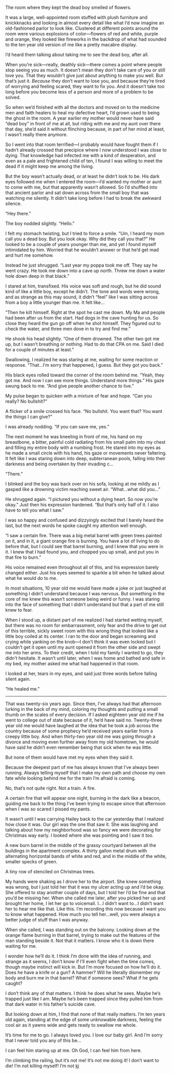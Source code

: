 
The room where they kept the dead boy smelled of flowers.

It was a large, well-appointed room stuffed with plush furniture and knickknacks and looking in almost every detail like what I’d now imagine an old-fashioned parlor to look like.  Clustered at different points around the room were various explosions of color—flowers of red and white, purple and orange, they looked like fireworks in the backdrop of what had sounded to the ten year old version of me like a pretty macabre display.  

I’d heard them talking about taking me to see the dead boy, after all.

When you’re sick—really, deathly sick—there comes a point where people stop seeing you as much.  It doesn’t mean they don’t take care of you or still love you.  That they wouldn’t give just about anything to make you well.  But that’s just it.  *Because* they don’t want to lose you, and because they’re tired of worrying and feeling scared, they want to fix you.  And it doesn’t take too long before you become less of a person and more of a problem to be solved.

So when we’d finished with all the doctors and moved on to the medicine men and faith healers to heal my defective heart, I’d grown used to being the ghost in the room.  A year earlier my mother would never have said “dead boy” in front of me at all, but riding with me and my aunt over there that day, she’d said it without flinching because, in part of her mind at least, I wasn’t really there anymore.

So I went into that room terrified—I probably would have fought them if I hadn’t already crossed that precipice where I now understood I was close to dying.  That knowledge had infected me with a kind of desperation, and even as a pale and frightened child of ten, I found I was willing to meet the dead if it might keep me among the living.

But the boy wasn’t actually dead, or at least he didn’t look to be.  His dark eyes followed me when I entered the room—I’d wanted my mother or aunt to come with me, but that apparently wasn’t allowed.  So I’d shuffled into that ancient parlor and sat down across from the small boy that was watching me silently.  It didn’t take long before I had to break the awkward silence.

“Hey there.”

The boy nodded slightly.  “Hello.”

I felt my stomach twisting, but I tried to force a smile.  “Um, I heard my mom call you a dead boy.  But you look okay.  Why did they call you that?”  He looked to be a couple of years younger than me, and yet I found myself intimidated by him.  Worried that he wouldn’t answer or that he’d get mad and hurt me somehow.

Instead he just shrugged.  “Last year my poppa took me off.  They say he went crazy.  He took me down into a cave up north.  Threw me down a water hole down deep in that black.”

I stared at him, transfixed.  His voice was soft and rough, but he did sound kind of like a little boy, except he didn’t.  The tone and words were wrong, and as strange as this may sound, it didn’t “feel” like I was sitting across from a boy a little younger than me.  It felt like…

“Then he kilt himself.  Right at the spot he cast me down.  My Ma and people had been after us from the start.  Had dogs in the cave hunting for us.  So close they heard the gun go off when he shot himself.  They figured out to check the water, and three men dove in to try and find me.”

He shook his head slightly.  “One of them drowned.  The other two got me up, but I wasn’t breathing or nothing.  Had to do that CPA on me.  Said I died for a couple of minutes at least.”

Swallowing, I realized he was staring at me, waiting for some reaction or response.  “That…I’m sorry that happened, I guess.  But they got you back.”

His black eyes rolled toward the corner of the room behind me.  “Yeah, they got me.  And now I can see more things.  Understand more things.”  His gaze swung back to me.  “And give people another chance to live.”

My pulse began to quicken with a mixture of fear and hope.  “Can you really?  No bullshit?”

A flicker of a smile crossed his face.  “No bullshit.  You want that?  You want the things I can give?”

I was already nodding.  “If you can save me, yes.”

The next moment he was kneeling in front of me, his hand on my breastbone, a bitter, painful cold radiating from his small palm into my chest and filling my entire body with a numbing frost.  He stared into my eyes as he made a small circle with his hand, his gaze or movements never faltering.  It felt like I was staring down into deep, subterranean pools, falling into their darkness and being overtaken by their invading c…

“There.”

I blinked and the boy was back over on his sofa, looking at me mildly as I gasped like a drowning victim reaching sweet air.  “What…what did you…”

He shrugged again.  “I pictured you without a dying heart.  So now you’re okay.”  Just then his expression hardened.  “But that’s only half of it.  I also have to tell you what I saw.”

I was so happy and confused and dizzyingly excited that I barely heard the last, but the next words he spoke caught my attention well enough.

“I saw a certain fire.  There was a big metal barrel with green trees painted on it, and in it, a giant orange fire is burning.  You have a lot of living to do before that, but I could see that barrel burning, and I knew that you were in it.  I knew that I had found you, and chopped you up small, and put you in that fire to burn.”

His voice remained even throughout all of this, and his expression barely changed either.  Just his eyes seemed to sparkle a bit when he talked about what he would do to me.

In most situations, 10 year old me would have made a joke or just laughed at something I didn’t understand because I was nervous.  But something in the core of me knew this wasn’t someone being weird or funny.  I was staring into the face of something that I didn’t understand but that a part of me still knew to fear.

When I stood up, a distant part of me realized I had started wetting myself, but there was no room for embarrassment, only fear and the drive to get out of this terrible, sickly sweet room with this wrong thing that looked like a little boy coiled at its center.  I ran to the door and began screaming and crying while yanking on the knob—I don’t think it was even locked but I couldn’t get it open until my aunt opened it from the other side and swept me into her arms.  To their credit, when I told my family I wanted to go, they didn’t hesitate.  It wasn’t until later, when I was home and bathed and safe in my bed, my mother asked me what had happened in that room.

I looked at her, tears in my eyes, and said just three words before falling silent again.

“He healed me.”

**** 

That was twenty-six years ago.  Since then, I’ve always had that afternoon lurking in the back of my mind, coloring my thoughts and putting a small thumb on the scales of every decision.  If I asked eighteen year old me if he went to college out of state because of it, he’d have said no.  Twenty-three year old me would have laughed at the idea that he took a job across the country because of some prophecy he’d received years earlier from a creepy little boy.  And when thirty-two year old me was going through a divorce and moving even further away from my old hometown, he would have said he didn’t even remember being that sick when he was little.

But none of them would have met my eyes when they said it.

Because the deepest part of me has always known that I’ve always been running.  Always telling myself that I make my own path and choose my own fate while looking behind me for the train I’m afraid is coming.  

No, that’s not quite right.  Not a train.  A fire.

A certain fire that will appear one night, burning in the dark like a beacon, guiding me back to the thing I’ve been trying to escape since that afternoon when I was so scared I pissed my pants.

It wasn’t until I was carrying Hailey back to the car yesterday that I realized how close it was.  Our girl was the one that saw it.  She was laughing and talking about how my neighborhood was so fancy we were decorating for Christmas way early.  I looked where she was pointing and I saw it too.

A new burn barrel in the middle of the grassy courtyard between all the buildings in the apartment complex.  A thirty gallon metal drum with alternating horizontal bands of white and red, and in the middle of the white, smaller specks of green.

A tiny row of stenciled on Christmas trees.

My hands were shaking as I drove her to the airport.  She knew something was wrong, but I just told her that it was my ulcer acting up and I’d be okay.  She offered to stay another couple of days, but I told her I’d be fine and that you’d be missing her.  When she called me later, after you picked her up and brought her home, I let her go to voicemail.  I…I didn’t want to…I didn’t want her to hear me like that.  Like this.  I’m recording this now because I want you to know what happened.  How much you tell her…well, you were always a better judge of stuff than I was anyway.

When she called, I was standing out on the balcony.  Looking down at the orange flame burning in that barrel, trying to make out the features of the man standing beside it.  Not that it matters.  I know who it is down there waiting for me.

I wonder how he’ll do it.  I think I’m done with the idea of running, and strange as it seems, I don’t know if I’ll even fight when the time comes, though maybe instinct will kick in.  But I’m more focused on how he’ll do it.  Does he have a knife or a gun?  A hammer?  Will he literally dismember my body and burn me in that barrel?  What if someone sees?  What if he gets caught?

I don’t think any of that matters.  I think he does what he sees.  Maybe he’s trapped just like I am.  Maybe he’s been trapped since they pulled him from that dark water in his father’s suicide cave.

But looking down at him, I find that none of that really matters.  I’m ten years old again, standing at the edge of some unknowable darkness, feeling the cool air as it yawns wide and gets ready to swallow me whole.

It’s time for me to go.  I always loved you.  I love our baby girl.  And I’m sorry that I never told you any of this be…

I can feel him staring up at me.  Oh God, I can feel him from here.

I’m climbing the railing, but it’s not me!  It’s not me doing it!  I don’t want to die!  I’m not killing myself!  I’m not [ki]( https://redd.it/9ndww5)